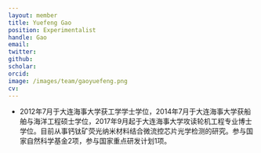 ```yaml
---
layout: member
title: Yuefeng Gao
position: Experimentalist
handle: Gao
email: 
twitter: 
github: 
scholar:
orcid: 
image: /images/team/gaoyuefeng.png
cv: 
---
```


- 2012年7月于大连海事大学获工学学士学位，2014年7月于大连海事大学获船舶与海洋工程硕士学位，2017年9月起于大连海事大学攻读轮机工程专业博士学位。目前从事钙钛矿荧光纳米材料结合微流控芯片光学检测的研究。参与国家自然科学基金2项，参与国家重点研发计划1项。